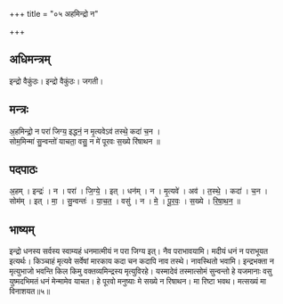 +++
title = "०५ अहमिन्द्रो न"

+++
## अधिमन्त्रम्
इन्द्रो वैकुंठः। इन्द्रो वैकुंठः। जगती।

## मन्त्रः
अ॒हमिन्द्रो॒ न परा॑ जिग्य॒ इद्धनं॒ न मृ॒त्यवेऽव॑ तस्थे॒ कदा॑ च॒न ।  
सोम॒मिन्मा॑ सु॒न्वन्तो॑ याचता॒ वसु॒ न मे॑ पूरवः स॒ख्ये रि॑षाथन ॥

## पदपाठः
अ॒हम् । इन्द्रः॑ । न । परा॑ । जि॒ग्ये॒ । इत् । धन॑म् । न । मृ॒त्यवे॑ । अव॑ । त॒स्थे॒ । कदा॑ । च॒न ।  
सोम॑म् । इत् । मा॒ । सु॒न्वन्तः॑ । या॒च॒त॒ । वसु॑ । न । मे॒ । पू॒र॒वः॒ । स॒ख्ये । रि॒षा॒थ॒न॒ ॥

## भाष्यम्
इन्द्रो धनस्य सर्वस्य स्वाम्यहं धनमात्मीयं न परा जिग्य इत्। नैव पराभावयामि। मदीयं धनं न पराभूयत इत्यर्थः। किञ्चाहं मृत्यवे सर्वेषां मारकाय कदा चन कदापि नाव तस्थे। नावस्थितो भवामि। इन्द्रभक्ता न मृत्युभाजो भवन्ति किल किमु वक्तव्यमिन्द्रस्य मृत्युविरहे। यस्मादेवं तस्मात्सोमं सुन्वन्तो हे यजमानाः वसु युष्मदभिमतं धनं मेन्मामेव याचत। हे पूरवो मनुष्याः मे सख्ये न रिषाथन। मा रिष्टा भवथ। मत्सख्यं मा विनाशयत॥५॥